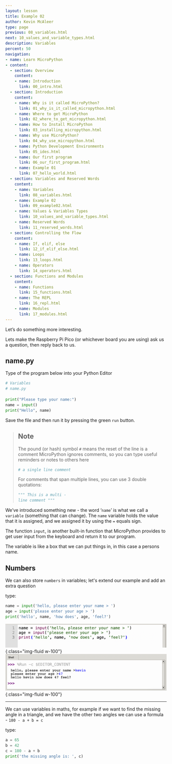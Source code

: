 ```yaml
---
layout: lesson
title: Example 02
author: Kevin McAleer
type: page
previous: 08_variables.html
next: 10_values_and_variable_types.html
description: Variables
percent: 50
navigation:
- name: Learn MicroPython
- content:
  - section: Overview
    content:
    - name: Introduction
      link: 00_intro.html
  - section: Introduction
    content:
    - name: Why is it called MicroPython?
      link: 01_why_is_it_called_micropython.html
    - name: Where to get MicroPython
      link: 02_where_to_get_micropython.html
    - name: How to Install MicroPython
      link: 03_installing_micropython.html
    - name: Why use MicroPython?
      link: 04_why_use_micropython.html
    - name: Python Development Environments
      link: 05_ides.html
    - name: Our first program
      link: 06_our_first_program.html
    - name: Example 01
      link: 07_hello_world.html
  - section: Variables and Reserved Words
    content:
    - name: Variables
      link: 08_variables.html
    - name: Example 02
      link: 09_example02.html
    - name: Values & Variables Types
      link: 10_values_and_variable_types.html
    - name: Reserved Words
      link: 11_reserved_words.html
  - section: Controlling the Flow
    content:
    - name: If, elif, else
      link: 12_if_elif_else.html
    - name: Loops
      link: 13_loops.html
    - name: Operators
      link: 14_operators.html
  - section: Functions and Modules
    content:
    - name: Functions
      link: 15_functions.html
    - name: The REPL
      link: 16_repl.html
    - name: Modules
      link: 17_modules.html
---
```



Let’s do something more interesting.

Lets make the Raspberry Pi Pico (or whichever board you are using) ask us a question, then reply back to us.

## name.py
Type of the program below into your Python Editor

```python
# Variables
# name.py

print("Please type your name:")
name = input()
print("Hello", name)
```

Save the file and then run it by pressing the green `run` button.

> ## Note
> The pound (or hash) symbol `#` means the reset of the line is a comment
> MicroPython ignores comments, so you can type useful reminders or notes to others here
> 
> ```python
> # a single line comment
>```
>
> For comments that span multiple lines, you can use 3 double quotations:
> ```python
> """ This is a multi -
> line comment """
> ```

We’ve introduced something new - the word ‘`name`’ is what we call a `variable` (something that can change). The `name` variable holds the value that it is assigned, and we assigned it by using the `=` equals sign.

The function `input`, is another built-in function that MicroPython provides to get user input from the keyboard and return it to our program.

The variable is like a box that we can put things in, in this case a persons name.

## Numbers

We can also store `numbers` in variables; let's extend our example and add an extra question

type:

```python
name = input('hello, please enter your name > ')
age = input('please enter your age > ')
print('hello', name, 'how does', age, 'feel?')
```

![Age Program](assets/age_program.png){:class="img-fluid w-100"}
![Age Console Output](assets/age_console.png){:class="img-fluid w-100"}

---

We can use variables in maths, for example if we want to find the missing angle in a triangle, and we have the other two angles we can use a formula - `180 - a + b = c`

type:

```python
a = 65
b = 42
c = 180 - a + b 
print('the missing angle is: ', c)
```
